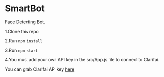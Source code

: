 # SmartBot
Face Detecting Bot.

1.Clone this repo

2.Run `npm install`

3.Run `npm start`

4.You must add your own API key in the src/App.js file to connect to Clarifai.

You can grab Clarifai API key [here](https://www.clarifai.com/)
